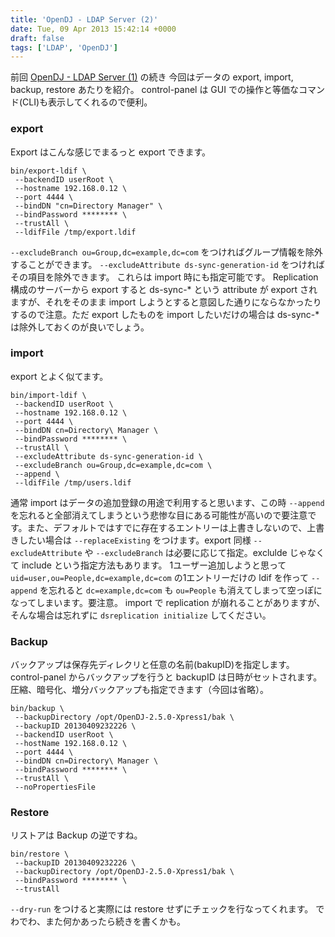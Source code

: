 ```yaml
---
title: 'OpenDJ - LDAP Server (2)'
date: Tue, 09 Apr 2013 15:42:14 +0000
draft: false
tags: ['LDAP', 'OpenDJ']
---
```


前回 [OpenDJ - LDAP Server (1)](/2013/03/opendj-ldap-server-1/) の続き 今回はデータの export, import, backup, restore あたりを紹介。 control-panel は GUI での操作と等価なコマンド(CLI)も表示してくれるので便利。

### export

Export はこんな感じでまるっと export できます。

```
bin/export-ldif \
 --backendID userRoot \
 --hostname 192.168.0.12 \
 --port 4444 \
 --bindDN "cn=Directory Manager" \
 --bindPassword ******** \
 --trustAll \
 --ldifFile /tmp/export.ldif
```

`--excludeBranch ou=Group,dc=example,dc=com` をつければグループ情報を除外することができます。 `--excludeAttribute ds-sync-generation-id` をつければその項目を除外できます。 これらは import 時にも指定可能です。 Replication 構成のサーバーから export すると ds-sync-\* という attribute が export されますが、それをそのまま import しようとすると意図した通りにならなかったりするので注意。ただ export したものを import したいだけの場合は ds-sync-\* は除外しておくのが良いでしょう。

### import

export とよく似てます。

```
bin/import-ldif \
 --backendID userRoot \
 --hostname 192.168.0.12 \
 --port 4444 \
 --bindDN cn=Directory\ Manager \
 --bindPassword ******** \
 --trustAll \
 --excludeAttribute ds-sync-generation-id \
 --excludeBranch ou=Group,dc=example,dc=com \
 --append \
 --ldifFile /tmp/users.ldif
```

通常 import はデータの追加登録の用途で利用すると思います、この時 `--append` を忘れると全部消えてしまうという悲惨な目にある可能性が高いので要注意です。また、デフォルトではすでに存在するエントリーは上書きしないので、上書きしたい場合は `--replaceExisting` をつけます。export 同様 `--excludeAttribute` や `--excludeBranch` は必要に応じて指定。exclulde じゃなくて include という指定方法もあります。 1ユーザー追加しようと思って `uid=user,ou=People,dc=example,dc=com` の1エントリーだけの ldif を作って `--append` を忘れると `dc=example,dc=com` も `ou=People` も消えてしまって空っぽになってしまいます。要注意。 import で replication が崩れることがありますが、そんな場合は忘れずに `dsreplication initialize` してください。

### Backup

バックアップは保存先ディレクリと任意の名前(bakupID)を指定します。 control-panel からバックアップを行うと backupID は日時がセットされます。 圧縮、暗号化、増分バックアップも指定できます（今回は省略）。

```
bin/backup \
 --backupDirectory /opt/OpenDJ-2.5.0-Xpress1/bak \
 --backupID 20130409232226 \
 --backendID userRoot \
 --hostName 192.168.0.12 \
 --port 4444 \
 --bindDN cn=Directory\ Manager \
 --bindPassword ******** \
 --trustAll \
 --noPropertiesFile
```

### Restore

リストアは Backup の逆ですね。

```
bin/restore \
 --backupID 20130409232226 \
 --backupDirectory /opt/OpenDJ-2.5.0-Xpress1/bak \
 --bindPassword ******** \
 --trustAll
```

`--dry-run` をつけると実際には restore せずにチェックを行なってくれます。 でわでわ、また何かあったら続きを書くかも。
